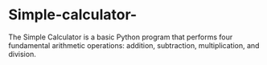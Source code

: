 # Simple-calculator-
The Simple Calculator is a basic Python program that performs four fundamental arithmetic operations: addition, subtraction, multiplication, and division.
